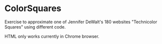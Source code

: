 # ColorSquares
Exercise to approximate one of Jennifer DeWalt's 180 websites "Technicolor Squares" using different code. 


HTML only works currently in Chrome browser.
